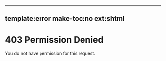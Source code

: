 -----
template:error
make-toc:no
ext:shtml
-----
# 403 Permission Denied

You do not have permission for this request.
